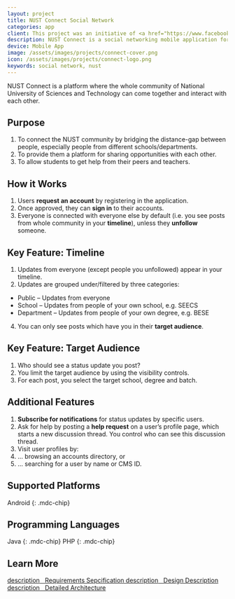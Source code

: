```yaml
---
layout: project
title: NUST Connect Social Network
categories: app
client: This project was an initiative of <a href="https://www.facebook.com/NEC.NUST/" rel="noopener" target="_blank">NUST Entrepreneurs Club</a>, where I was the project manager and headed the development team.
description: NUST Connect is a social networking mobile application for the community of NUST university.
device: Mobile App
image: /assets/images/projects/connect-cover.png
icon: /assets/images/projects/connect-logo.png
keywords: social network, nust
---
```


NUST Connect is a platform where the whole community of National University of Sciences and Technology can come together and interact with each other.

## Purpose

1. To connect the NUST community by bridging the distance-gap between people, especially people from different schools/departments.
2. To provide them a platform for sharing opportunities with each other.
3. To allow students to get help from their peers and teachers.

## How it Works

1. Users <b>request an account</b> by registering in the application.
2. Once approved, they can <b>sign in</b> to their accounts.
3. Everyone is connected with everyone else by default (i.e. you see posts from whole community in your <b>timeline</b>), unless they <b>unfollow</b> someone.

## Key Feature: Timeline

1. Updates from everyone (except people you unfollowed) appear in your timeline.
2. Updates are grouped under/filtered by three categories:
  - Public – Updates from everyone</li>
  - School – Updates from people of your own school, e.g. SEECS
  - Department – Updates from people of your own degree, e.g. BESE
4. You can only see posts which have you in their <b>target audience</b>.

## Key Feature: Target Audience

1. Who should see a status update you post?
2. You limit the target audience by using the visibility controls.
3. For each post, you select the target school, degree and batch.

## Additional Features

1. <b>Subscribe for notifications</b> for status updates by specific users.
2. Ask for help by posting a <b>help request</b> on a user’s profile page, which starts a new discussion thread. You
   control who can see this discussion thread.
3. Visit user profiles by:
1. ... browsing an accounts directory, or
2. ... searching for a user by name or CMS ID.

## Supported Platforms

Android
{: .mdc-chip}

## Programming Languages

Java
{: .mdc-chip}
PHP
{: .mdc-chip}

## Learn More

<a class="mdc-button" href="/assets/projects/connect/SRS_v1.3.pdf">
  <span class="mdc-button__ripple"></span>
  <span class="mdc-button__label">
    <span class="material-icons">description</span>
    &nbsp; Requirements Sepcification
  </span>
  <span class="mdc-button__touch"></span>
</a>
<a class="mdc-button" href="/assets/projects/connect/SDD_v1.0.pdf">
  <span class="mdc-button__ripple"></span>
  <span class="mdc-button__label">
    <span class="material-icons">description</span>
    &nbsp; Design Description
  </span>
  <span class="mdc-button__touch"></span>
</a>
<a class="mdc-button" href="/assets/projects/connect/SysArch_v1.0.pdf">
  <span class="mdc-button__ripple"></span>
  <span class="mdc-button__label">
    <span class="material-icons">description</span>
    &nbsp; Detailed Architecture
  </span>
  <span class="mdc-button__touch"></span>
</a>
